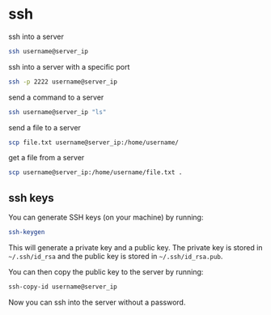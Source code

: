# ssh

ssh into a server

```bash
ssh username@server_ip
```

ssh into a server with a specific port

```bash
ssh -p 2222 username@server_ip
```

send a command to a server

```bash
ssh username@server_ip "ls"
```

send a file to a server

```bash
scp file.txt username@server_ip:/home/username/
```

get a file from a server

```bash
scp username@server_ip:/home/username/file.txt .
```

## ssh keys

You can generate SSH keys (on your machine) by running:

```bash
ssh-keygen
```

This will generate a private key and a public key. The private key is stored in `~/.ssh/id_rsa` and the public key is stored in `~/.ssh/id_rsa.pub`.

You can then copy the public key to the server by running:

```bash
ssh-copy-id username@server_ip
```

Now you can ssh into the server without a password.
